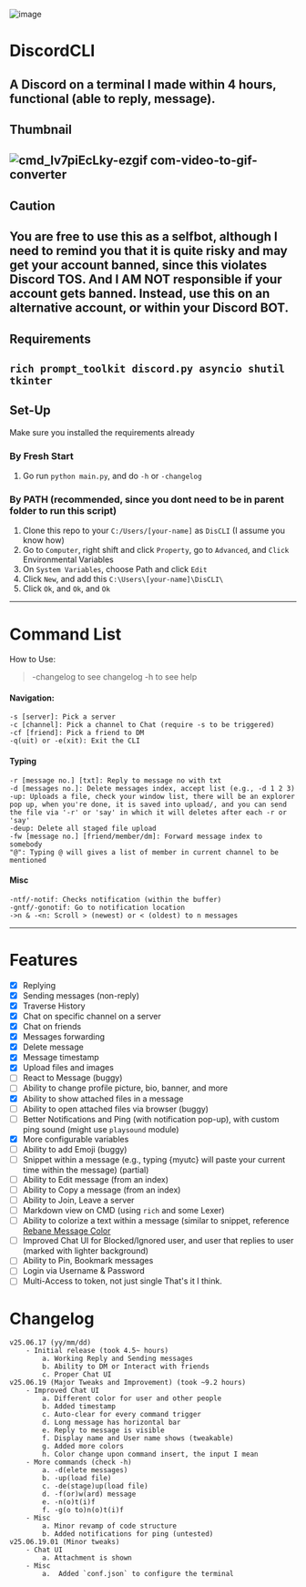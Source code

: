 ![image](https://github.com/user-attachments/assets/e072021d-ab9c-4edd-beb6-d38d19f75b51)

# DiscordCLI
A Discord on a terminal I made within 4 hours, functional (able to reply, message). 
---
## Thumbnail
![cmd_lv7piEcLky-ezgif com-video-to-gif-converter](https://github.com/user-attachments/assets/8067db4a-0f02-457f-b6ef-3897aefdb14f)
---
## Caution
You are free to use this as a **selfbot**, although I need to remind you that it **is quite risky and may get your account banned**, since this violates Discord TOS. And **I AM NOT responsible if your account gets banned**.
Instead, use this on an alternative account, or within your Discord BOT.
---
## Requirements
`rich prompt_toolkit discord.py asyncio shutil tkinter `
---
## Set-Up
Make sure you installed the requirements already
### By Fresh Start
1. Go run `python main.py`, and do `-h` or `-changelog`

### By PATH (recommended, since you dont need to be in parent folder to run this script)
1. Clone this repo to your `C:/Users/[your-name]` as `DisCLI` (I assume you know how)
2. Go to `Computer`, right shift and click `Property`, go to `Advanced`, and `Click` Environmental Variables
3. On `System Variables`, choose Path and click `Edit`
4. Click `New`, and add this `C:\Users\[your-name]\DisCLI\`
5. Click `Ok`, and `Ok`, and `Ok`
---
# Command List
How to Use:
> -changelog to see changelog
> -h to see help
#### Navigation:
    -s [server]: Pick a server
    -c [channel]: Pick a channel to Chat (require -s to be triggered)
    -cf [friend]: Pick a friend to DM
    -q(uit) or -e(xit): Exit the CLI
#### Typing
    -r [message no.] [txt]: Reply to message no with txt
    -d [messages no.]: Delete messages index, accept list (e.g., -d 1 2 3)
    -up: Uploads a file, check your window list, there will be an explorer pop up, when you're done, it is saved into upload/, and you can send the file via '-r' or 'say' in which it will deletes after each -r or 'say'
    -deup: Delete all staged file upload
    -fw [message no.] [friend/member/dm]: Forward message index to somebody
    "@": Typing @ will gives a list of member in current channel to be mentioned
#### Misc
    -ntf/-notif: Checks notification (within the buffer)
    -gntf/-gonotif: Go to notification location
    ->n & -<n: Scroll > (newest) or < (oldest) to n messages
---
# Features
- [x] Replying
- [x] Sending messages (non-reply)
- [x] Traverse History
- [x] Chat on specific channel on a server
- [x] Chat on friends
- [x] Messages forwarding
- [x] Delete message
- [x] Message timestamp
- [x] Upload files and images
- [ ] React to Message (buggy)
- [ ] Ability to change profile picture, bio, banner, and more
- [x] Ability to show attached files in a message
- [ ] Ability to open attached files via browser (buggy)
- [ ] Better Notifications and Ping (with notification pop-up), with custom ping sound (might use `playsound` module)
- [x] More configurable variables 
- [ ] Ability to add Emoji (buggy)
- [ ] Snippet within a message (e.g., typing {myutc} will paste your current time within the message) (partial)
- [ ] Ability to Edit message (from an index)
- [ ] Ability to Copy a message (from an index)
- [ ] Ability to Join, Leave a server
- [ ] Markdown view on CMD (using `rich` and some Lexer)
- [ ] Ability to colorize a text within a message (similar to snippet, reference [Rebane Message Color](https://rebane2001.com/discord-colored-text-generator/)
- [ ] Improved Chat UI for Blocked/Ignored user, and user that replies to user (marked with lighter background)
- [ ] Ability to Pin, Bookmark messages
- [ ] Login via Username & Password
- [ ] Multi-Access to token, not just single
That's it I think.
# Changelog
    v25.06.17 (yy/mm/dd)
        - Initial release (took 4.5~ hours)
            a. Working Reply and Sending messages
            b. Ability to DM or Interact with friends
            c. Proper Chat UI
    v25.06.19 (Major Tweaks and Improvement) (took ~9.2 hours)
        - Improved Chat UI
            a. Different color for user and other people
            b. Added timestamp
            c. Auto-clear for every command trigger
            d. Long message has horizontal bar
            e. Reply to message is visible
            f. Display name and User name shows (tweakable)
            g. Added more colors
            h. Color change upon command insert, the input I mean
        - More commands (check -h)
            a. -d(elete messages)
            b. -up(load file)
            c. -de(stage)up(load file)
            d. -f(or)w(ard) message
            e. -n(o)t(i)f
            f. -g(o to)n(o)t(i)f
        - Misc
            a. Minor revamp of code structure
            b. Added notifications for ping (untested)   
    v25.06.19.01 (Minor tweaks)
        - Chat UI
            a. Attachment is shown
        - Misc
            a.  Added `conf.json` to configure the terminal

